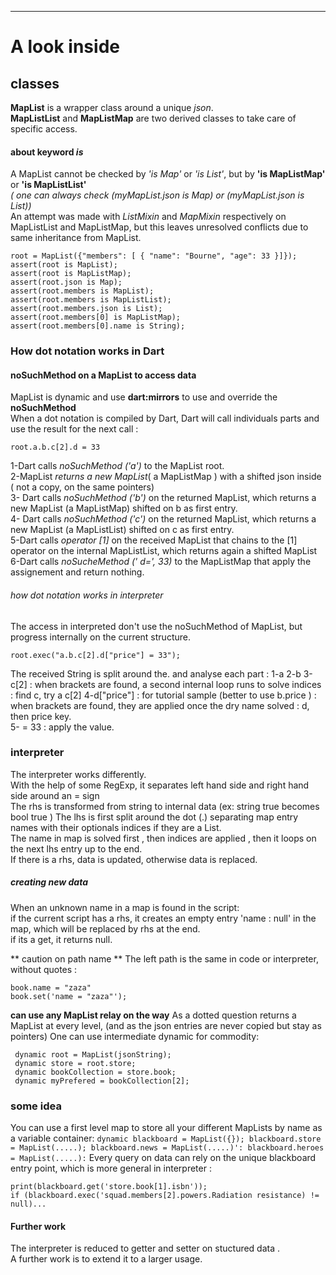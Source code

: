 ---
  # A look inside
  ## classes
   **MapList** is a wrapper class around a unique *json*.  
   **MapListList** and **MapListMap** are two derived classes to take care of specific access.
#### about keyword *is*
A MapList cannot be checked by *'is Map'* or *'is List'*, but by **'is MapListMap'** or **'is MapListList'**  
*( one can always check (myMapList.json is Map) or (myMapList.json is List))*  
An attempt was made with *ListMixin* and *MapMixin* respectively on MapListList and MapListMap, but this leaves unresolved conflicts due to same inheritance from MapList.

```
root = MapList({"members": [ { "name": "Bourne", "age": 33 }]});
assert(root is MapList);
assert(root is MapListMap);
assert(root.json is Map);
assert(root.members is MapList);
assert(root.members is MapListList);
assert(root.members.json is List);
assert(root.members[0] is MapListMap);
assert(root.members[0].name is String);
```
### How dot notation works in Dart
#### noSuchMethod on a MapList to access data
MapList is dynamic and use **dart:mirrors**  to use and override the  **noSuchMethod**  
When a dot notation is compiled by Dart, Dart will call individuals parts and use the result for the next call :
```
root.a.b.c[2].d = 33 
```
1-Dart calls *noSuchMethod ('a')* to the MapList root.  
2-MapList *returns a new MapList*( a MapListMap ) with a shifted json inside ( not a copy, on the same pointers)  
3- Dart calls *noSuchMethod ('b')* on the returned MapList, which returns a new MapList (a MapListMap) shifted on b as first entry.  
4- Dart calls *noSuchMethod ('c')* on the returned MapList, which returns a new MapList (a MapListList) shifted on c as first entry.  
5-Dart calls *operator \[1]* on the received MapList that chains to the \[1\] operator on the internal MapListList, which returns again a shifted MapList  
6-Dart calls  *noSucheMethod (' d=', 33)* to the MapListMap that apply the assignement and return nothing.

###### how dot notation works in interpreter
The access in interpreted don't use the noSuchMethod of MapList, but progress internally on the current structure.
```
root.exec("a.b.c[2].d["price"] = 33");
```
The received String is split around the. and analyse each part :
1-a
2-b
3-c\[2] : when brackets are found, a second internal loop runs to solve indices : find c, try a c[2]
4-d\["price"] : for tutorial sample (better to use b.price ) : when brackets are found, they are applied once the dry name solved : d, then price key.  
5- = 33 : apply the value.

### interpreter
The interpreter works differently.  
With the help of some RegExp, it separates left hand side and right hand side around an = sign  
The rhs is transformed from string to internal data (ex: string true becomes bool true )
The lhs is first split around the dot (.) separating map entry names with their optionals indices if they are a List.  
The name in map is solved first , then indices are applied , then it loops on the next lhs entry up to the end.  
If there is a rhs, data is updated, otherwise data is replaced.

##### creating new data
When an unknown name in a map is found in the script:  
if the current script has a rhs, it creates an empty entry 'name : null' in the map, which will be replaced by rhs at the end.  
if its a get, it returns null.





 ** caution on path name **
The left path is the same in code or interpreter, without quotes :
```
book.name = "zaza"
book.set('name = "zaza"');
```

**can use any MapList relay on the way**
As a dotted question returns a MapList at every level, (and as the json entries are never copied but stay as pointers) One can use intermediate dynamic for commodity:
```
 dynamic root = MapList(jsonString);  
 dynamic store = root.store;
 dynamic bookCollection = store.book;
 dynamic myPrefered = bookCollection[2];
```

### some idea
You can use a first level map to store all your different MapLists by name as a variable container:
``
dynamic blackboard = MapList({});
blackboard.store = MapList(.....);
blackboard.news = MapList(.....)':
blackboard.heroes = MapList(.....):
``
Every query on data can rely on the unique blackboard entry point, which is more general in interpreter :
```
print(blackboard.get('store.book[1].isbn'));
if (blackboard.exec('squad.members[2].powers.Radiation resistance) != null)...
```

####  Further work
The interpreter is reduced to getter and setter on stuctured data .  
A further work is to extend it to a larger usage.
